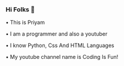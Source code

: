 ### Hi Folks 👋
• This is Priyam

• I am a programmer and also a youtuber

• I know Python, Css And HTML Languages

• My youtube channel name is Coding Is Fun!



<!--
**CodingIsFun22/CodingIsFun22** is a ✨ _special_ ✨ repository because its `README.md` (this file) appears on your GitHub profile.

Here are some ideas to get you started:

- 🔭 I’m currently working on ...
- 🌱 I’m currently learning ...
- 👯 I’m looking to collaborate on ...
- 🤔 I’m looking for help with ...
- 💬 Ask me about ...
- 📫 How to reach me: ...
- 😄 Pronouns: ...
- ⚡ Fun fact: ...
-->
